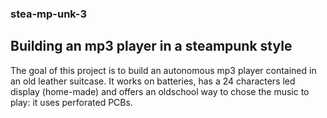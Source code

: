 ### stea-mp-unk-3
## Building an mp3 player in a steampunk style
The goal of this project is to build an autonomous mp3 player contained in an old leather suitcase. It works on batteries, has a 24 characters led display (home-made) and offers an oldschool way to chose the music to play: it uses perforated PCBs.
